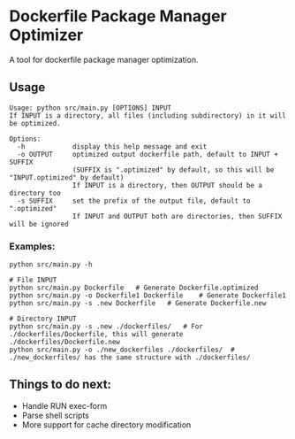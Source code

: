 # Dockerfile Package Manager Optimizer
A tool for dockerfile package manager optimization.

## Usage
```shell
Usage: python src/main.py [OPTIONS] INPUT
If INPUT is a directory, all files (including subdirectory) in it will be optimized.

Options:
  -h            display this help message and exit
  -o OUTPUT     optimized output dockerfile path, default to INPUT + SUFFIX
                (SUFFIX is ".optimized" by default, so this will be "INPUT.optimized" by default)
                If INPUT is a directory, then OUTPUT should be a directory too
  -s SUFFIX     set the prefix of the output file, default to ".optimized"
                If INPUT and OUTPUT both are directories, then SUFFIX will be ignored 
```

### Examples:

```shell
python src/main.py -h

# File INPUT
python src/main.py Dockerfile	# Generate Dockerfile.optimized
python src/main.py -o Dockerfile1 Dockerfile	# Generate Dockerfile1
python src/main.py -s .new Dockerfile	# Generate Dockerfile.new

# Directory INPUT
python src/main.py -s .new ./dockerfiles/	# For ./dockerfiles/Dockerfile, this will generate ./dockerfiles/Dockerfile.new
python src/main.py -o ./new_dockerfiles ./dockerfiles/	# ./new_dockerfiles/ has the same structure with ./dockerfiles/
```





## Things to do next:

* Handle RUN exec-form
* Parse shell scripts
* More support for cache directory modification
